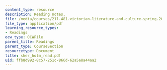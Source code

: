 ```yaml
---
content_type: resource
description: Reading notes.
file: /media/courses/21l-481-victorian-literature-and-culture-spring-2003/ffb8d9928c57251c866d62a5a8a44aa2_sher_holm_read.pdf
file_type: application/pdf
learning_resource_types:
- Readings
ocw_type: OCWFile
parent_title: Readings
parent_type: CourseSection
resourcetype: Document
title: sher_holm_read.pdf
uid: ffb8d992-8c57-251c-866d-62a5a8a44aa2
---
```

